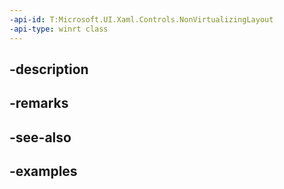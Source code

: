```yaml
---
-api-id: T:Microsoft.UI.Xaml.Controls.NonVirtualizingLayout
-api-type: winrt class
---
```


## -description

## -remarks

## -see-also

## -examples


